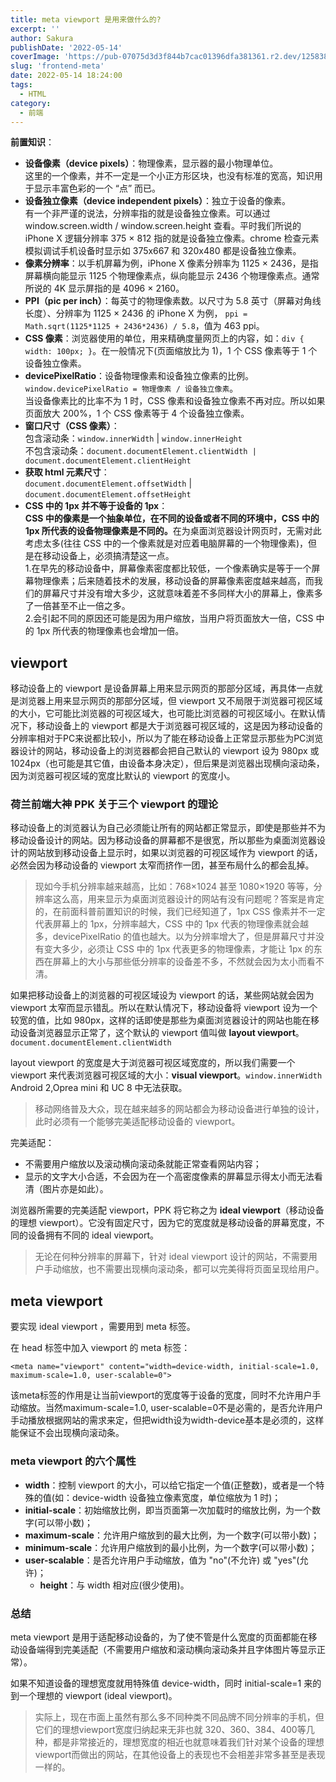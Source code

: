```yaml
---
title: meta viewport 是用来做什么的?
excerpt: '' 
author: Sakura
publishDate: '2022-05-14'
coverImage: 'https://pub-07075d3d3f844b7cac01396dfa381361.r2.dev/125838165_p0_master1200.jpg' 
slug: 'frontend-meta'
date: 2022-05-14 18:24:00
tags:
  - HTML
category:
  - 前端
---
```


<!-- wp:paragraph -->
<p><strong>前置知识</strong>：</p>
<!-- /wp:paragraph -->

<!-- wp:list -->
<ul><li><strong>设备像素（device pixels）</strong>：物理像素，显示器的最小物理单位。<br>这里的一个像素，并不一定是一个小正方形区块，也没有标准的宽高，知识用于显示丰富色彩的一个 “点” 而已。</li><li><strong>设备独立像素（device independent pixels）</strong>：独立于设备的像素。<br>有一个非严谨的说法，分辨率指的就是设备独立像素。可以通过 window.screen.width / window.screen.height 查看。平时我们所说的 iPhone X 逻辑分辨率 375 × 812 指的就是设备独立像素。chrome 检查元素模拟调试手机设备时显示如 375x667 和 320x480 都是设备独立像素。</li><li><strong>像素分辨率</strong>：以手机屏幕为例，iPhone X 像素分辨率为 1125 × 2436，是指屏幕横向能显示 1125 个物理像素点，纵向能显示 2436 个物理像素点。通常所说的 4K 显示屏指的是 4096 × 2160。</li><li><strong>PPI（pic per inch）</strong>：每英寸的物理像素数。以尺寸为 5.8 英寸（屏幕对角线长度）、分辨率为 1125 × 2436 的 iPhone X 为例， <code>ppi = Math.sqrt(1125*1125 + 2436*2436) / 5.8</code>，值为 463 ppi。</li><li><strong>CSS 像素</strong>：浏览器使用的单位，用来精确度量网页上的内容，如：<code>div { width: 100px; }</code>。在一般情况下(页面缩放比为 1)，1 个 CSS 像素等于 1 个设备独立像素。</li><li><strong>devicePixelRatio</strong>：设备物理像素和设备独立像素的比例。<code>window.devicePixelRatio = 物理像素 / 设备独立像素</code>。<br>当设备像素比的比率不为 1 时，CSS 像素和设备独立像素不再对应。所以如果页面放大 200%，1 个 CSS 像素等于 4 个设备独立像素。</li><li><strong>窗口尺寸（CSS 像素）</strong>：<br>包含滚动条：<code>window.innerWidth</code> | <code>window.innerHeight</code><br>不包含滚动条：<code>document.documentElement.clientWidth | document.documentElement.clientHeight</code></li><li><strong>获取 html 元素尺寸</strong>：<br><code>document.documentElement.offsetWidth</code> | <code>document.documentElement.offsetHeight</code></li><li><strong>CSS 中的 1px 并不等于设备的 1px</strong>：<br><strong>CSS 中的像素是一个抽象单位，在不同的设备或者不同的环境中，CSS 中的 1px 所代表的设备物理像素是不同的。</strong>在为桌面浏览器设计网页时，无需对此考虑太多(往往 CSS 中的一个像素就是对应着电脑屏幕的一个物理像素)，但是在移动设备上，必须搞清楚这一点。<br>1.在早先的移动设备中，屏幕像素密度都比较低，一个像素确实是等于一个屏幕物理像素；后来随着技术的发展，移动设备的屏幕像素密度越来越高，而我们的屏幕尺寸并没有增大多少，这就意味着差不多同样大小的屏幕上，像素多了一倍甚至不止一倍之多。<br>2.会引起不同的原因还可能是因为用户缩放，当用户将页面放大一倍，CSS 中的 1px 所代表的物理像素也会增加一倍。</li></ul>
<!-- /wp:list -->

<!-- wp:heading -->
<h2>viewport</h2>
<!-- /wp:heading -->

<!-- wp:paragraph -->
<p>移动设备上的 viewport 是设备屏幕上用来显示网页的那部分区域，再具体一点就是浏览器上用来显示网页的那部分区域，但 viewport 又不局限于浏览器可视区域的大小，它可能比浏览器的可视区域大，也可能比浏览器的可视区域小。在默认情况下，移动设备上的 viewport 都是大于浏览器可视区域的，这是因为移动设备的分辨率相对于PC来说都比较小，所以为了能在移动设备上正常显示那些为PC浏览器设计的网站，移动设备上的浏览器都会把自己默认的 viewport 设为 980px 或 1024px（也可能是其它值，由设备本身决定），但后果是浏览器出现横向滚动条，因为浏览器可视区域的宽度比默认的 viewport 的宽度小。</p>
<!-- /wp:paragraph -->

<!-- wp:heading {"level":3} -->
<h3>荷兰前端大神 PPK 关于三个 viewport 的理论</h3>
<!-- /wp:heading -->

<!-- wp:paragraph -->
<p>移动设备上的浏览器认为自己必须能让所有的网站都正常显示，即使是那些并不为移动设备设计的网站。因为移动设备的屏幕都不是很宽，所以那些为桌面浏览器设计的网站放到移动设备上显示时，如果以浏览器的可视区域作为 viewport 的话，必然会因为移动设备的 viewport 太窄而挤作一团，甚至布局什么的都会乱掉。</p>
<!-- /wp:paragraph -->

<!-- wp:quote -->
<blockquote class="wp-block-quote"><p>现如今手机分辨率越来越高，比如：768×1024 甚至 1080×1920 等等，分辨率这么高，用来显示为桌面浏览器设计的网站有没有问题呢？答案是肯定的，在前面科普前置知识的时候，我们已经知道了，1px CSS 像素并不一定代表屏幕上的 1px，分辨率越大，CSS 中的 1px 代表的物理像素就会越多，devicePixelRatio 的值也越大。以为分辨率增大了，但是屏幕尺寸并没有变大多少，必须让 CSS 中的 1px 代表更多的物理像素，才能让 1px 的东西在屏幕上的大小与那些低分辨率的设备差不多，不然就会因为太小而看不清。</p></blockquote>
<!-- /wp:quote -->

<!-- wp:paragraph -->
<p>如果把移动设备上的浏览器的可视区域设为 viewport 的话，某些网站就会因为 viewport 太窄而显示错乱。所以在默认情况下，移动设备将 viewport 设为一个较宽的值，比如 980px，这样的话即使是那些为桌面浏览器设计的网站也能在移动设备浏览器显示正常了，这个默认的 viewport 值叫做 <strong>layout viewport</strong>。<code>document.documentElement.clientWidth</code></p>
<!-- /wp:paragraph -->

<!-- wp:paragraph -->
<p>layout viewport 的宽度是大于浏览器可视区域宽度的，所以我们需要一个 viewport 来代表浏览器可视区域的大小：<strong>visual viewport</strong>。<code>window.innerWidth</code> Android 2,Oprea mini 和 UC 8 中无法获取。</p>
<!-- /wp:paragraph -->

<!-- wp:quote -->
<blockquote class="wp-block-quote"><p>移动网络普及大众，现在越来越多的网站都会为移动设备进行单独的设计，此时必须有一个能够完美适配移动设备的 viewport。</p></blockquote>
<!-- /wp:quote -->

<!-- wp:paragraph -->
<p>完美适配：</p>
<!-- /wp:paragraph -->

<!-- wp:list -->
<ul><li>不需要用户缩放以及滚动横向滚动条就能正常查看网站内容；</li><li>显示的文字大小合适，不会因为在一个高密度像素的屏幕显示得太小而无法看清（图片亦是如此）。</li></ul>
<!-- /wp:list -->

<!-- wp:paragraph -->
<p>浏览器所需要的完美适配 viewport，PPK 将它称之为 <strong>ideal viewport</strong>（移动设备的理想 viewport）。它没有固定尺寸，因为它的宽度就是移动设备的屏幕宽度，不同的设备拥有不同的 ideal viewport。</p>
<!-- /wp:paragraph -->

<!-- wp:quote -->
<blockquote class="wp-block-quote"><p>无论在何种分辨率的屏幕下，针对 ideal viewport 设计的网站，不需要用户手动缩放，也不需要出现横向滚动条，都可以完美得将页面呈现给用户。</p></blockquote>
<!-- /wp:quote -->

<!-- wp:heading -->
<h2>meta viewport</h2>
<!-- /wp:heading -->

<!-- wp:paragraph -->
<p>要实现 ideal viewport ，需要用到 meta 标签。</p>
<!-- /wp:paragraph -->

<!-- wp:paragraph -->
<p>在 head 标签中加入 viewport 的 meta 标签：<em></em></p>
<!-- /wp:paragraph -->

<!-- wp:code -->
<pre class="wp-block-code"><code>&lt;meta name="viewport" content="width=device-width, initial-scale=1.0, maximum-scale=1.0, user-scalable=0"&gt;
</code></pre>
<!-- /wp:code -->

<!-- wp:paragraph -->
<p>该meta标签的作用是让当前viewport的宽度等于设备的宽度，同时不允许用户手动缩放。当然maximum-scale=1.0, user-scalable=0不是必需的，是否允许用户手动播放根据网站的需求来定，但把width设为width-device基本是必须的，这样能保证不会出现横向滚动条。</p>
<!-- /wp:paragraph -->

<!-- wp:heading {"level":3} -->
<h3>meta viewport 的六个属性</h3>
<!-- /wp:heading -->

<!-- wp:list -->
<ul><li><strong>width</strong>：控制 viewport 的大小，可以给它指定一个值(正整数)，或者是一个特殊的值(如：device-width 设备独立像素宽度，单位缩放为 1 时)；</li><li><strong>initial-scale</strong>：初始缩放比例，即当页面第一次加载时的缩放比例，为一个数字(可以带小数)；</li><li><strong>maximum-scale</strong>：允许用户缩放到的最大比例，为一个数字(可以带小数)；</li><li><strong>minimum-scale</strong>：允许用户缩放到的最小比例，为一个数字(可以带小数)；</li><li><strong>user-scalable</strong>：是否允许用户手动缩放，值为 "no"(不允许) 或 "yes"(允许)；<ul><li><strong>height</strong>：与 width 相对应(很少使用)。</li></ul></li></ul>
<!-- /wp:list -->

<!-- wp:heading {"level":3} -->
<h3>总结</h3>
<!-- /wp:heading -->

<!-- wp:paragraph -->
<p>meta viewport 是用于适配移动设备的，为了使不管是什么宽度的页面都能在移动设备端得到完美适配（不需要用户缩放和滚动横向滚动条并且字体图片等显示正常）。</p>
<!-- /wp:paragraph -->

<!-- wp:paragraph -->
<p>如果不知道设备的理想宽度就用特殊值 device-width，同时 initial-scale=1 来的到一个理想的 viewport (ideal viewport)。</p>
<!-- /wp:paragraph -->

<!-- wp:quote -->
<blockquote class="wp-block-quote"><p>实际上，现在市面上虽然有那么多不同种类不同品牌不同分辨率的手机，但它们的理想viewport宽度归纳起来无非也就 320、360、384、400等几种，都是非常接近的，理想宽度的相近也就意味着我们针对某个设备的理想viewport而做出的网站，在其他设备上的表现也不会相差非常多甚至是表现一样的。</p></blockquote>
<!-- /wp:quote -->

<!-- wp:paragraph -->
<p></p>
<!-- /wp:paragraph -->